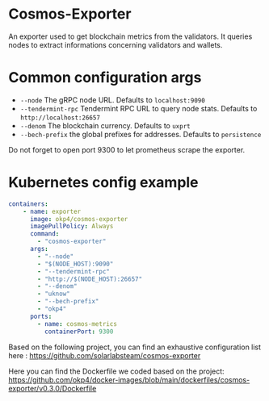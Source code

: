 # Cosmos-Exporter

An exporter used to get blockchain metrics from the validators.
It queries nodes to extract informations concerning validators and wallets.

# Common configuration args


- `--node` The gRPC node URL. Defaults to `localhost:9090`
- `--tendermint-rpc` Tendermint RPC URL to query node stats. Defaults to `http://localhost:26657`
- `--denom` The blockchain currency. Defaults to `uxprt`
- `--bech-prefix` the global prefixes for addresses. Defaults to `persistence`


Do not forget to open port 9300 to let prometheus scrape the exporter.

# Kubernetes config example

```yaml
containers:
    - name: exporter
      image: okp4/cosmos-exporter
      imagePullPolicy: Always
      command:
        - "cosmos-exporter"
      args:
        - "--node"
        - "$(NODE_HOST):9090"
        - "--tendermint-rpc"
        - "http://$(NODE_HOST):26657"
        - "--denom"
        - "uknow"
        - "--bech-prefix"
        - "okp4"
      ports:
        - name: cosmos-metrics
          containerPort: 9300
```
Based on the following project, you can find an exhaustive configuration list here : <https://github.com/solarlabsteam/cosmos-exporter>

Here you can find the Dockerfile we coded based on the project: <https://github.com/okp4/docker-images/blob/main/dockerfiles/cosmos-exporter/v0.3.0/Dockerfile>
